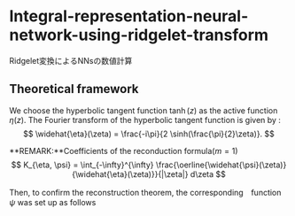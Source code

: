 # Integral-representation-neural-network-using-ridgelet-transform
Ridgelet変換によるNNsの数値計算

## Theoretical framework
We choose the hyperbolic tangent function $\tanh(z)$ as the active function $\eta(z)$. The Fourier transform of the hyperbolic tangent function is given by :
$$
\widehat{\eta}(\zeta) = \frac{-i\pi}{2 \sinh(\frac{\pi}{2}\zeta)}.
$$

**REMARK:**Coefficients of the reconduction formula($m=1$)
$$
K_{\eta, \psi} = \int_{-\infty}^{\infty} \frac{\oerline{\widehat{\psi}(\zeta)}{\widehat{\eta}(\zeta)}}{|\zeta|} d\zeta
$$

Then, to confirm the reconstruction theorem, the corresponding　function $\psi$ was set up as follows